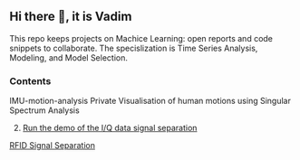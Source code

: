 ## Hi there 👋, it is Vadim
This repo keeps projects on Machice Learning: open reports and code snippets to collaborate. The specislization is Time Series Analysis, Modeling, and Model Selection.


### Contents ###

IMU-motion-analysis Private
Visualisation of human motions using Singular Spectrum Analysis

2. [Run the demo of the I/Q data signal separation](/Signal-separation#Readme.md)

[RFID Signal Separation]()

<!--
 Jupyter Notebook Updated 3 weeks ago
Symbolic-regression Public
Multivariate interpretable symbolic regression models generator
 MATLAB Updated on Mar 14
pub Public
Publications and drafts
 TeX Updated on Feb 22
the-Art-homework Public template
The Art of Scientific Research in Machine Learning at m1p.org: homework
 TeX  2 Updated on Dec 6, 2024
EEG-IMU Public
 TeX Updated on Aug 14, 2024
m1p Private
Drafts of lectures for m1p
machine-learning
statistics
deep-learning
signal-processing
generative-model
functional-data-analysis
Updated on Jun 26, 2024
EEG-ERP-precog Public
Classification models for Event-related potentials of EEG
 Jupyter Notebook Updated on Jun 26, 2024
Deep_Direct_Discriminative_Decoder-D4- Public
Forked from MrRezaeiUofT/Deep_Direct_Discriminative_Decoder-D4-
 Python Updated on Jun 26, 2024
Genetic_Feature_Selection Public
 Python Updated on Jun 21, 2023
arl-eegmodels Public
Forked from vlawhern/arl-eegmodels
This is the Army Research Laboratory (ARL) EEGModels Project: A Collection of Convolutional Neural Network (CNN) models for EEG signal classification, using Keras and Tensorflow
 Python Other Updated on Mar 23, 2023
annotated-s4 Public
Forked from srush/annotated-s4
Implementation of https://srush.github.io/annotated-s4
 Python MIT License Updated on Feb 1, 2023
HTNet_generalized_decoding Public
Forked from BruntonUWBio/HTNet_generalized_decoding
ECoG/EEG neural network decoder that can generalize to unseen participants and recording modalities. Replicates our published results: https://doi.org/10.1088/1741-2552/abda0b.
**The cat on the photo is Tom.**
-->

<!--
**vadim-vic/vadim-vic** is a ✨ _special_ ✨ repository because its `README.md` (this file) appears on your GitHub profile.

Here are some ideas to get you started:

- 🔭 I’m currently working on ...
- 🌱 I’m currently learning ...
- 👯 I’m looking to collaborate on ...
- 🤔 I’m looking for help with ...
- 💬 Ask me about ...
- 📫 How to reach me: ...
- 😄 Pronouns: ...
- ⚡ Fun fact: ...
-->
